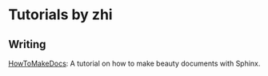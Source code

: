 # Tutorials by zhi

## Writing

[HowToMakeDocs](https://howtomakedocs.readthedocs.io/en/latest/): A tutorial on how to make beauty documents with Sphinx.


